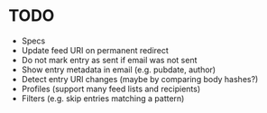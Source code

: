 # TODO

* Specs
* Update feed URI on permanent redirect
* Do not mark entry as sent if email was not sent
* Show entry metadata in email (e.g. pubdate, author)
* Detect entry URI changes (maybe by comparing body hashes?)
* Profiles (support many feed lists and recipients)
* Filters (e.g. skip entries matching a pattern)
